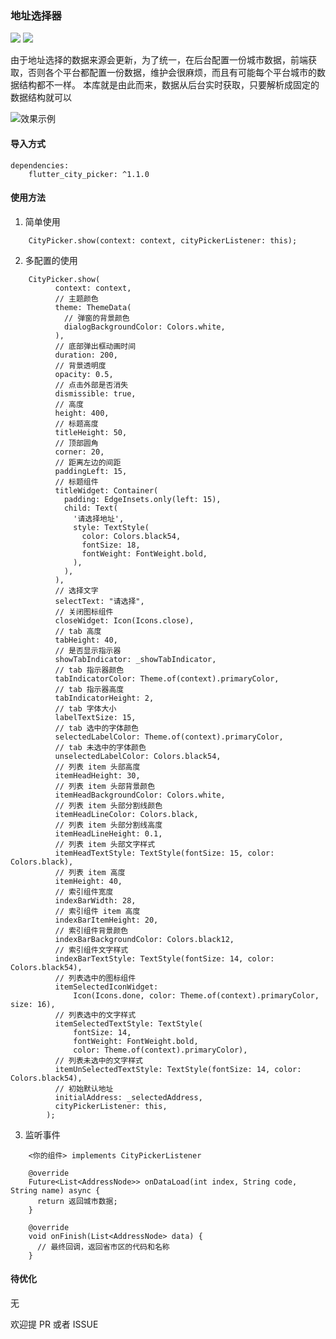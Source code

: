 ### 地址选择器

[![](https://img.shields.io/pub/v/flutter_city_picker.svg?color=blue)](https://pub.dev/packages/flutter_city_picker)
[![](https://img.shields.io/github/last-commit/wenchaosong/FlutterCityPicker?color=yellow)](https://github.com/wenchaosong/FlutterCityPicker)

由于地址选择的数据来源会更新，为了统一，在后台配置一份城市数据，前端获取，否则各个平台都配置一份数据，维护会很麻烦，而且有可能每个平台城市的数据结构都不一样。
本库就是由此而来，数据从后台实时获取，只要解析成固定的数据结构就可以

![效果示例](https://img.alicdn.com/imgextra/i4/2315514881/O1CN01Y3VhZC1lvXyQ1bV6n_!!2315514881.gif)

#### 导入方式

```
dependencies:
    flutter_city_picker: ^1.1.0
```

#### 使用方法

1. 简单使用
```
    CityPicker.show(context: context, cityPickerListener: this);
```

2. 多配置的使用
```
    CityPicker.show(
          context: context,
          // 主题颜色
          theme: ThemeData(
            // 弹窗的背景颜色
            dialogBackgroundColor: Colors.white,
          ),
          // 底部弹出框动画时间
          duration: 200,
          // 背景透明度
          opacity: 0.5,
          // 点击外部是否消失
          dismissible: true,
          // 高度
          height: 400,
          // 标题高度
          titleHeight: 50,
          // 顶部圆角
          corner: 20,
          // 距离左边的间距
          paddingLeft: 15,
          // 标题组件
          titleWidget: Container(
            padding: EdgeInsets.only(left: 15),
            child: Text(
              '请选择地址',
              style: TextStyle(
                color: Colors.black54,
                fontSize: 18,
                fontWeight: FontWeight.bold,
              ),
            ),
          ),
          // 选择文字
          selectText: "请选择",
          // 关闭图标组件
          closeWidget: Icon(Icons.close),
          // tab 高度
          tabHeight: 40,
          // 是否显示指示器
          showTabIndicator: _showTabIndicator,
          // tab 指示器颜色
          tabIndicatorColor: Theme.of(context).primaryColor,
          // tab 指示器高度
          tabIndicatorHeight: 2,
          // tab 字体大小
          labelTextSize: 15,
          // tab 选中的字体颜色
          selectedLabelColor: Theme.of(context).primaryColor,
          // tab 未选中的字体颜色
          unselectedLabelColor: Colors.black54,
          // 列表 item 头部高度
          itemHeadHeight: 30,
          // 列表 item 头部背景颜色
          itemHeadBackgroundColor: Colors.white,
          // 列表 item 头部分割线颜色
          itemHeadLineColor: Colors.black,
          // 列表 item 头部分割线高度
          itemHeadLineHeight: 0.1,
          // 列表 item 头部文字样式
          itemHeadTextStyle: TextStyle(fontSize: 15, color: Colors.black),
          // 列表 item 高度
          itemHeight: 40,
          // 索引组件宽度
          indexBarWidth: 28,
          // 索引组件 item 高度
          indexBarItemHeight: 20,
          // 索引组件背景颜色
          indexBarBackgroundColor: Colors.black12,
          // 索引组件文字样式
          indexBarTextStyle: TextStyle(fontSize: 14, color: Colors.black54),
          // 列表选中的图标组件
          itemSelectedIconWidget:
              Icon(Icons.done, color: Theme.of(context).primaryColor, size: 16),
          // 列表选中的文字样式
          itemSelectedTextStyle: TextStyle(
              fontSize: 14,
              fontWeight: FontWeight.bold,
              color: Theme.of(context).primaryColor),
          // 列表未选中的文字样式
          itemUnSelectedTextStyle: TextStyle(fontSize: 14, color: Colors.black54),
          // 初始默认地址
          initialAddress: _selectedAddress,
          cityPickerListener: this,
        );
```

3. 监听事件
```
    <你的组件> implements CityPickerListener

    @override
    Future<List<AddressNode>> onDataLoad(int index, String code, String name) async {
      return 返回城市数据;
    }

    @override
    void onFinish(List<AddressNode> data) {
      // 最终回调，返回省市区的代码和名称
    }
```

#### 待优化

无

欢迎提 PR 或者 ISSUE
